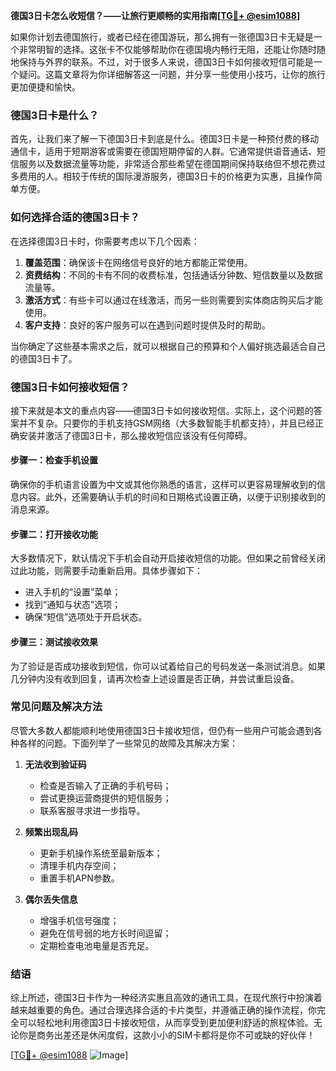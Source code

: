 **德国3日卡怎么收短信？——让旅行更顺畅的实用指南[[TG💪+ @esim1088](https://t.me/s/esim1088)]**

如果你计划去德国旅行，或者已经在德国游玩，那么拥有一张德国3日卡无疑是一个非常明智的选择。这张卡不仅能够帮助你在德国境内畅行无阻，还能让你随时随地保持与外界的联系。不过，对于很多人来说，德国3日卡如何接收短信可能是一个疑问。这篇文章将为你详细解答这一问题，并分享一些使用小技巧，让你的旅行更加便捷和愉快。

### 德国3日卡是什么？

首先，让我们来了解一下德国3日卡到底是什么。德国3日卡是一种预付费的移动通信卡，适用于短期游客或需要在德国短期停留的人群。它通常提供语音通话、短信服务以及数据流量等功能，非常适合那些希望在德国期间保持联络但不想花费过多费用的人。相较于传统的国际漫游服务，德国3日卡的价格更为实惠，且操作简单方便。

### 如何选择合适的德国3日卡？

在选择德国3日卡时，你需要考虑以下几个因素：

1. **覆盖范围**：确保该卡在网络信号良好的地方都能正常使用。
2. **资费结构**：不同的卡有不同的收费标准，包括通话分钟数、短信数量以及数据流量等。
3. **激活方式**：有些卡可以通过在线激活，而另一些则需要到实体商店购买后才能使用。
4. **客户支持**：良好的客户服务可以在遇到问题时提供及时的帮助。

当你确定了这些基本需求之后，就可以根据自己的预算和个人偏好挑选最适合自己的德国3日卡了。

### 德国3日卡如何接收短信？

接下来就是本文的重点内容——德国3日卡如何接收短信。实际上，这个问题的答案并不复杂。只要你的手机支持GSM网络（大多数智能手机都支持），并且已经正确安装并激活了德国3日卡，那么接收短信应该没有任何障碍。

#### 步骤一：检查手机设置

确保你的手机语言设置为中文或其他你熟悉的语言，这样可以更容易理解收到的信息内容。此外，还需要确认手机的时间和日期格式设置正确，以便于识别接收到的消息来源。

#### 步骤二：打开接收功能

大多数情况下，默认情况下手机会自动开启接收短信的功能。但如果之前曾经关闭过此功能，则需要手动重新启用。具体步骤如下：
- 进入手机的“设置”菜单；
- 找到“通知与状态”选项；
- 确保“短信”选项处于开启状态。

#### 步骤三：测试接收效果

为了验证是否成功接收到短信，你可以试着给自己的号码发送一条测试消息。如果几分钟内没有收到回复，请再次检查上述设置是否正确，并尝试重启设备。

### 常见问题及解决方法

尽管大多数人都能顺利地使用德国3日卡接收短信，但仍有一些用户可能会遇到各种各样的问题。下面列举了一些常见的故障及其解决方案：

1. **无法收到验证码**
   - 检查是否输入了正确的手机号码；
   - 尝试更换运营商提供的短信服务；
   - 联系客服寻求进一步指导。

2. **频繁出现乱码**
   - 更新手机操作系统至最新版本；
   - 清理手机内存空间；
   - 重置手机APN参数。

3. **偶尔丢失信息**
   - 增强手机信号强度；
   - 避免在信号弱的地方长时间逗留；
   - 定期检查电池电量是否充足。

### 结语

综上所述，德国3日卡作为一种经济实惠且高效的通讯工具，在现代旅行中扮演着越来越重要的角色。通过合理选择合适的卡片类型，并遵循正确的操作流程，你完全可以轻松地利用德国3日卡接收短信，从而享受到更加便利舒适的旅程体验。无论你是商务出差还是休闲度假，这款小小的SIM卡都将是你不可或缺的好伙伴！

[[TG💪+ @esim1088](https://t.me/s/esim1088) ![Image](https://i.postimg.cc/4NQfJmqS/Snipaste-2025-05-13-00-14-12.png)]